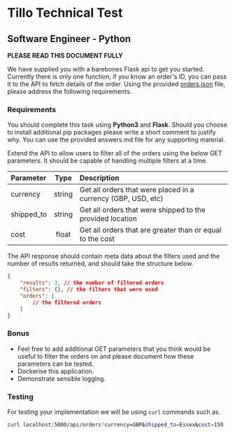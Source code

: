 # Tillo Technical Test
## Software Engineer - Python

**PLEASE READ THIS DOCUMENT FULLY**

We have supplied you with a barebones Flask api to get you started. Currently there is only one function, if you know an order's ID, you can pass it to the API to fetch details of the order. Using the provided [orders.json](./orders.json) file, please address the following requirements.

### Requirements

You should complete this task using __Python3__ and __Flask__. Should you choose to install additional pip packages please write a short comment to justify why. You can use the provided answers.md file for any supporting material.

Extend the API to allow users to filter all of the orders using the below GET parameters. It should be capable of handling multiple filters at a time.

| Parameter  | Type   | Description                                                   |
| :--------- | :----: | :------------------------------------------------------------ |
| currency   | string | Get all orders that were placed in a currency (GBP, USD, etc) |
| shipped_to | string | Get all orders that were shipped to the provided location     |
| cost       | float  | Get all orders that are greater than or equal to the cost     |

The API response should contain meta data about the filters used and the number of results returned, and should take the structure below.

```json
{
    "results": 3, // the number of filtered orders
    "filters": {}, // the filters that were used
    "orders": [
        // the filtered orders
    ]
}
```

### Bonus

- Feel free to add additional GET parameters that you think would be useful to filter the orders on and please document how these parameters can be tested.
- Dockerise this application.
- Demonstrate sensible logging.

### Testing

For testing your implementation we will be using `curl` commands such as.
```bash
curl localhost:5000/api/orders?currency=GBP&shipped_to=Essex&cost=150
```
